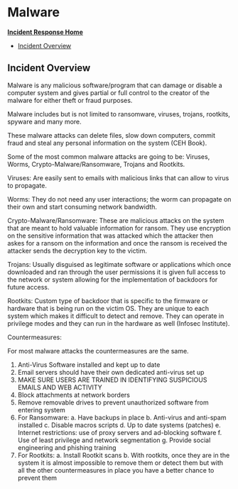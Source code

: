 # Malware

[**Incident Response Home**](../README.md)
- [Incident Overview](#Incident-Overview)

## Incident Overview

Malware is any malicious software/program that can damage or disable a computer system and gives partial
or full control to the creator of the malware for either theft or fraud purposes.

Malware includes but is not limited to ransomware, viruses, trojans, rootkits, spyware and many more.

These malware attacks can delete files, slow down computers, commit fraud and steal any personal information on the system
(CEH Book).

Some of the most common malware attacks are going to be: Viruses, Worms, Crypto-Malware/Ransomware, Trojans and Rootkits.

Viruses: Are easily sent to emails with malicious links that can allow to virus to propagate.

Worms: They do not need any user interactions; the worm can propagate on their own and start consuming network bandwidth.

Crypto-Malware/Ransomware: These are malicious attacks on the system that are meant to hold valuable information for ransom.
They use encryption on the sensitive information that was attacked which the attacker then askes for a ransom on the 
information and once the ransom is received the attacker sends the decryption key to the victim.

Trojans: Usually disguised as legitimate software or applications which once downloaded and ran through the user permissions
it is given full access to the network or system allowing for the implementation of backdoors for future access.

Rootkits: Custom type of backdoor that is specific to the firmware or hardware that is being run on the victim OS.
They are unique to each system which makes it difficult to detect and remove.
They can operate in privilege modes and they can run in the hardware as well (Infosec Institute).

Countermeasures:

For most malware attacks the countermeasures are the same.

1. Anti-Virus Software installed and kept up to date
2. Email servers should have their own dedicated anti-virus set up
3. MAKE SURE USERS ARE TRAINED IN IDENTIFYING SUSPICIOUS EMAILS AND WEB ACTIVITY
4. Block attachments at network borders
5. Remove removable drives to prevent unauthorized software from entering system
6. For Ransomware:
	a. Have backups in place
	b. Anti-virus and anti-spam installed
	c. Disable macros scripts
	d. Up to date systems (patches)
	e. Internet restrictions: use of proxy servers and ad-blocking software
	f. Use of least privilege and network segmentation
	g. Provide social engineering and phishing training
7. For Rootkits:
	a. Install Rootkit scans
	b. With rootkits, once they are in the system it is almost impossible to remove them or detect them
	but with all the other countermeasures in place you have a better chance to prevent them
